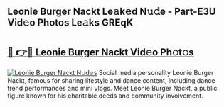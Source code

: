 ## Leonie Burger Nackt Le𝚊k𝚎d N𝚞𝚍e - Part-E3U Vid𝚎o Photos Le𝚊ks GREqK

# <h2><a href="http://fb4ymfg.evod.top/?m=Leonie+Burger+Nackt">🔗 👉🔴 Leonie Burger Nackt Vid𝚎o Ph𝚘t𝚘s</a></h2>

[![Leonie Burger Nackt N𝚞d𝚎s](https://i.imgur.com/8V9OHl7.gif)](http://fb4ymfg.evod.top/?m=Leonie+Burger+Nackt)
Social media personality Leonie Burger Nackt, famous for sharing lifestyle and dance content, including dance trend performances and mini vlogs. Meet Leonie Burger Nackt, a public figure known for his charitable deeds and community involvement. 
